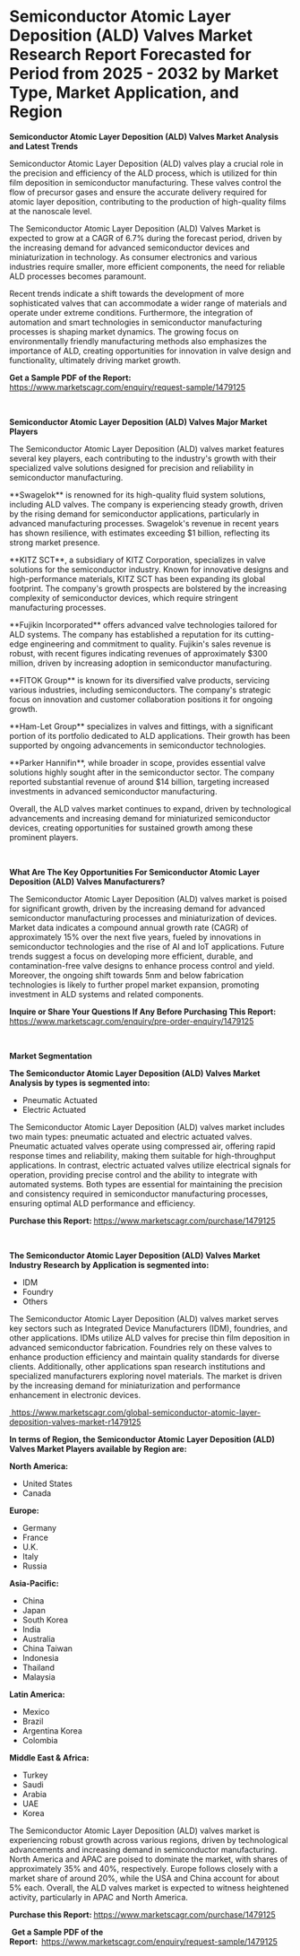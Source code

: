 <p><h1>Semiconductor Atomic Layer Deposition (ALD) Valves Market Research Report Forecasted for Period from 2025 -  2032 by Market Type, Market Application, and Region</h1></p><p><strong>Semiconductor Atomic Layer Deposition (ALD) Valves Market Analysis and Latest Trends</strong></p>
<p><p>Semiconductor Atomic Layer Deposition (ALD) valves play a crucial role in the precision and efficiency of the ALD process, which is utilized for thin film deposition in semiconductor manufacturing. These valves control the flow of precursor gases and ensure the accurate delivery required for atomic layer deposition, contributing to the production of high-quality films at the nanoscale level. </p><p>The Semiconductor Atomic Layer Deposition (ALD) Valves Market is expected to grow at a CAGR of 6.7% during the forecast period, driven by the increasing demand for advanced semiconductor devices and miniaturization in technology. As consumer electronics and various industries require smaller, more efficient components, the need for reliable ALD processes becomes paramount. </p><p>Recent trends indicate a shift towards the development of more sophisticated valves that can accommodate a wider range of materials and operate under extreme conditions. Furthermore, the integration of automation and smart technologies in semiconductor manufacturing processes is shaping market dynamics. The growing focus on environmentally friendly manufacturing methods also emphasizes the importance of ALD, creating opportunities for innovation in valve design and functionality, ultimately driving market growth.</p></p>
<p><strong>Get a Sample PDF of the Report:&nbsp;</strong> <a href="https://www.marketscagr.com/enquiry/request-sample/1479125?utm_campaign=2465&utm_medium=2&utm_source=Github&utm_content=ia&utm_term=16042025&utm_id=semiconductor-atomic-layer-deposition-ald-valves">https://www.marketscagr.com/enquiry/request-sample/1479125</a></p>
<p>&nbsp;</p>
<p><strong>Semiconductor Atomic Layer Deposition (ALD) Valves Major Market Players</strong></p>
<p><p>The Semiconductor Atomic Layer Deposition (ALD) valves market features several key players, each contributing to the industry's growth with their specialized valve solutions designed for precision and reliability in semiconductor manufacturing.</p><p>**Swagelok** is renowned for its high-quality fluid system solutions, including ALD valves. The company is experiencing steady growth, driven by the rising demand for semiconductor applications, particularly in advanced manufacturing processes. Swagelok's revenue in recent years has shown resilience, with estimates exceeding $1 billion, reflecting its strong market presence.</p><p>**KITZ SCT**, a subsidiary of KITZ Corporation, specializes in valve solutions for the semiconductor industry. Known for innovative designs and high-performance materials, KITZ SCT has been expanding its global footprint. The company's growth prospects are bolstered by the increasing complexity of semiconductor devices, which require stringent manufacturing processes.</p><p>**Fujikin Incorporated** offers advanced valve technologies tailored for ALD systems. The company has established a reputation for its cutting-edge engineering and commitment to quality. Fujikin's sales revenue is robust, with recent figures indicating revenues of approximately $300 million, driven by increasing adoption in semiconductor manufacturing.</p><p>**FITOK Group** is known for its diversified valve products, servicing various industries, including semiconductors. The company's strategic focus on innovation and customer collaboration positions it for ongoing growth. </p><p>**Ham-Let Group** specializes in valves and fittings, with a significant portion of its portfolio dedicated to ALD applications. Their growth has been supported by ongoing advancements in semiconductor technologies.</p><p>**Parker Hannifin**, while broader in scope, provides essential valve solutions highly sought after in the semiconductor sector. The company reported substantial revenue of around $14 billion, targeting increased investments in advanced semiconductor manufacturing.</p><p>Overall, the ALD valves market continues to expand, driven by technological advancements and increasing demand for miniaturized semiconductor devices, creating opportunities for sustained growth among these prominent players.</p></p>
<p>&nbsp;</p>
<p><strong>What Are The Key Opportunities For Semiconductor Atomic Layer Deposition (ALD) Valves Manufacturers?</strong></p>
<p><p>The Semiconductor Atomic Layer Deposition (ALD) valves market is poised for significant growth, driven by the increasing demand for advanced semiconductor manufacturing processes and miniaturization of devices. Market data indicates a compound annual growth rate (CAGR) of approximately 15% over the next five years, fueled by innovations in semiconductor technologies and the rise of AI and IoT applications. Future trends suggest a focus on developing more efficient, durable, and contamination-free valve designs to enhance process control and yield. Moreover, the ongoing shift towards 5nm and below fabrication technologies is likely to further propel market expansion, promoting investment in ALD systems and related components.</p></p>
<p><strong>Inquire or Share Your Questions If Any Before Purchasing This Report:</strong> <a href="https://www.marketscagr.com/enquiry/pre-order-enquiry/1479125?utm_campaign=2465&utm_medium=2&utm_source=Github&utm_content=ia&utm_term=16042025&utm_id=semiconductor-atomic-layer-deposition-ald-valves">https://www.marketscagr.com/enquiry/pre-order-enquiry/1479125</a></p>
<p>&nbsp;</p>
<p><strong>Market Segmentation</strong></p>
<p><strong>The Semiconductor Atomic Layer Deposition (ALD) Valves Market Analysis by types is segmented into:</strong></p>
<p><ul><li>Pneumatic Actuated</li><li>Electric Actuated</li></ul></p>
<p><p>The Semiconductor Atomic Layer Deposition (ALD) valves market includes two main types: pneumatic actuated and electric actuated valves. Pneumatic actuated valves operate using compressed air, offering rapid response times and reliability, making them suitable for high-throughput applications. In contrast, electric actuated valves utilize electrical signals for operation, providing precise control and the ability to integrate with automated systems. Both types are essential for maintaining the precision and consistency required in semiconductor manufacturing processes, ensuring optimal ALD performance and efficiency.</p></p>
<p><strong>Purchase this Report:&nbsp;</strong><a href="https://www.marketscagr.com/purchase/1479125?utm_campaign=2465&utm_medium=2&utm_source=Github&utm_content=ia&utm_term=16042025&utm_id=semiconductor-atomic-layer-deposition-ald-valves">https://www.marketscagr.com/purchase/1479125</a></p>
<p>&nbsp;</p>
<p><strong>The Semiconductor Atomic Layer Deposition (ALD) Valves Market Industry Research by Application is segmented into:</strong></p>
<p><ul><li>IDM</li><li>Foundry</li><li>Others</li></ul></p>
<p><p>The Semiconductor Atomic Layer Deposition (ALD) valves market serves key sectors such as Integrated Device Manufacturers (IDM), foundries, and other applications. IDMs utilize ALD valves for precise thin film deposition in advanced semiconductor fabrication. Foundries rely on these valves to enhance production efficiency and maintain quality standards for diverse clients. Additionally, other applications span research institutions and specialized manufacturers exploring novel materials. The market is driven by the increasing demand for miniaturization and performance enhancement in electronic devices.</p></p>
<p><a href="https://www.marketscagr.com/global-semiconductor-atomic-layer-deposition-valves-market-r1479125?utm_campaign=2465&utm_medium=2&utm_source=Github&utm_content=ia&utm_term=16042025&utm_id=semiconductor-atomic-layer-deposition-ald-valves">&nbsp;https://www.marketscagr.com/global-semiconductor-atomic-layer-deposition-valves-market-r1479125</a></p>
<p><strong>In terms of Region, the Semiconductor Atomic Layer Deposition (ALD) Valves Market Players available by Region are:</strong></p>
<p>
    <p> <strong> North America: </strong>
        <ul>
            <li>United States</li>
            <li>Canada</li>
        </ul>
        </p> 
    <p> <strong> Europe: </strong>
        <ul>
            <li>Germany</li>
            <li>France</li>
            <li>U.K.</li>
            <li>Italy</li>
            <li>Russia</li>
        </ul>
        </p> 
    <p> <strong> Asia-Pacific: </strong>
        <ul>
            <li>China</li>
            <li>Japan</li>
            <li>South Korea</li>
            <li>India</li>
            <li>Australia</li>
            <li>China Taiwan</li>
            <li>Indonesia</li>
            <li>Thailand</li>
            <li>Malaysia</li>
        </ul>
        </p> 
    <p> <strong> Latin America: </strong>
        <ul>
            <li>Mexico</li>
            <li>Brazil</li>
            <li>Argentina Korea</li>
            <li>Colombia</li>
        </ul>
        </p> 
    <p> <strong> Middle East & Africa: </strong>
        <ul>
            <li>Turkey</li>
            <li>Saudi</li>
            <li>Arabia</li>
            <li>UAE</li>
            <li>Korea</li>
        </ul>
    </p>
    </p>
<p><p>The Semiconductor Atomic Layer Deposition (ALD) valves market is experiencing robust growth across various regions, driven by technological advancements and increasing demand in semiconductor manufacturing. North America and APAC are poised to dominate the market, with shares of approximately 35% and 40%, respectively. Europe follows closely with a market share of around 20%, while the USA and China account for about 5% each. Overall, the ALD valves market is expected to witness heightened activity, particularly in APAC and North America.</p></p>
<p><strong>Purchase this Report: </strong><a href="https://www.marketscagr.com/purchase/1479125?utm_campaign=2465&utm_medium=2&utm_source=Github&utm_content=ia&utm_term=16042025&utm_id=semiconductor-atomic-layer-deposition-ald-valves">https://www.marketscagr.com/purchase/1479125</a></p>
<p>&nbsp;<strong>Get a Sample PDF of the Report:&nbsp;&nbsp;</strong><a href="https://www.marketscagr.com/enquiry/request-sample/1479125?utm_campaign=2465&utm_medium=2&utm_source=Github&utm_content=ia&utm_term=16042025&utm_id=semiconductor-atomic-layer-deposition-ald-valves">https://www.marketscagr.com/enquiry/request-sample/1479125</a></p>
<p><strong></strong></p>
<p><p></p><p></p><p></p></p>